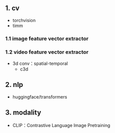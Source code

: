 
## 1. cv

- torchvision
- timm

### 1.1 image feature vector extractor

### 1.2 video feature vector extractor

- 3d conv：spatial-temporal
    - c3d


## 2. nlp

- huggingface/transformers


## 3. modality

- CLIP：Contrastive Language Image Pretraining


